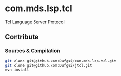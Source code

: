 # com.mds.lsp.tcl
Tcl Language Server Protocol

## Contribute

### Sources & Compilation

```bash
git clone git@github.com:Dufgui/com.mds.lsp.tcl.git
git clone git@github.com:Dufgui/jtcl.git
mvn install
```


